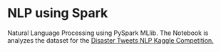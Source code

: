 # NLP using Spark
Natural Language Processing using PySpark MLlib.
The Notebook is analyzes the dataset for the [Disaster Tweets NLP Kaggle Competition.](https://www.kaggle.com/c/nlp-getting-started)
